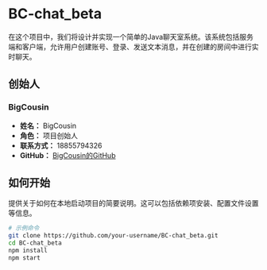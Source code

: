 # BC-chat_beta

在这个项目中，我们将设计并实现一个简单的Java聊天室系统。该系统包括服务端和客户端，允许用户创建账号、登录、发送文本消息，并在创建的房间中进行实时聊天。 

## 创始人

### BigCousin

- **姓名：** BigCousin
- **角色：** 项目创始人
- **联系方式：** 18855794326
- **GitHub：** [BigCousin的GitHub](https://github.com/van-drakness)



## 如何开始

提供关于如何在本地启动项目的简要说明。这可以包括依赖项安装、配置文件设置等信息。

```bash
# 示例命令
git clone https://github.com/your-username/BC-chat_beta.git
cd BC-chat_beta
npm install
npm start
